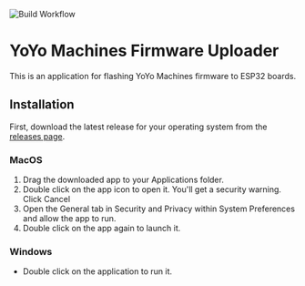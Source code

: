 ![Build Workflow](https://github.com/interactionresearchstudio/esptool-python-gui/workflows/Build%20Workflow/badge.svg)
# YoYo Machines Firmware Uploader
This is an application for flashing YoYo Machines firmware to ESP32 boards.

## Installation

First, download the latest release for your operating system from the 
[releases page](https://github.com/interactionresearchstudio/esptool-python-gui/releases).

### MacOS
1. Drag the downloaded app to your Applications folder.
2. Double click on the app icon to open it. You'll get a security warning. Click Cancel
3. Open the General tab in Security and Privacy within System Preferences and allow the app to run.
4. Double click on the app again to launch it.

### Windows
- Double click on the application to run it.
